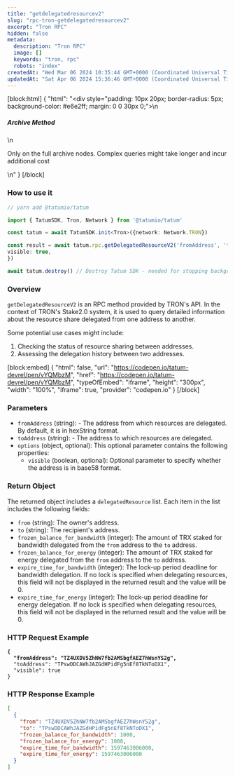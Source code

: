 ```yaml
---
title: "getdelegatedresourcev2"
slug: "rpc-tron-getdelegatedresourcev2"
excerpt: "Tron RPC"
hidden: false
metadata: 
  description: "Tron RPC"
  image: []
  keywords: "tron, rpc"
  robots: "index"
createdAt: "Wed Mar 06 2024 10:35:44 GMT+0000 (Coordinated Universal Time)"
updatedAt: "Sat Apr 06 2024 15:36:46 GMT+0000 (Coordinated Universal Time)"
---
```

[block:html]
{
  "html": "<div style=\"padding: 10px 20px; border-radius: 5px; background-color: #e6e2ff; margin: 0 0 30px 0;\">\n  <h5>Archive Method</h5>\n  <p>Only on the full archive nodes. Complex queries might take longer and incur additional cost</p>\n</div>"
}
[/block]


### How to use it



```typescript
// yarn add @tatumio/tatum

import { TatumSDK, Tron, Network } from '@tatumio/tatum'

const tatum = await TatumSDK.init<Tron>({network: Network.TRON})

const result = await tatum.rpc.getDelegatedResourceV2('fromAddress', 'toAddress', {
visible: true,
})

await tatum.destroy() // Destroy Tatum SDK - needed for stopping background jobs
```



### Overview

`getDelegatedResourceV2` is an RPC method provided by TRON's API. In the context of TRON's Stake2.0 system, it is used to query detailed information about the resource share delegated from one address to another.

Some potential use cases might include:

1. Checking the status of resource sharing between addresses.
2. Assessing the delegation history between two addresses.

[block:embed]
{
  "html": false,
  "url": "https://codepen.io/tatum-devrel/pen/vYQMbzM",
  "href": "https://codepen.io/tatum-devrel/pen/vYQMbzM",
  "typeOfEmbed": "iframe",
  "height": "300px",
  "width": "100%",
  "iframe": true,
  "provider": "codepen.io"
}
[/block]

### Parameters

- `fromAddress` (string): - The address from which resources are delegated. By default, it is in hexString format.
- `toAddress` (string): - The address to which resources are delegated.
- `options` (object, optional): This optional parameter contains the following properties:
  - `visible` (boolean, optional): Optional parameter to specify whether the address is in base58 format.

### Return Object

The returned object includes a `delegatedResource` list. Each item in the list includes the following fields:

- `from` (string): The owner's address.
- `to` (string): The recipient's address.
- `frozen_balance_for_bandwidth` (integer): The amount of TRX staked for bandwidth delegated from the `from` address to the `to` address.
- `frozen_balance_for_energy` (integer): The amount of TRX staked for energy delegated from the `from` address to the `to` address.
- `expire_time_for_bandwidth` (integer):  The lock-up period deadline for bandwidth delegation. If no lock is specified when delegating resources, this field will not be displayed in the returned result and the value will be 0.
- `expire_time_for_energy` (integer): The lock-up period deadline for energy delegation. If no lock is specified when delegating resources, this field will not be displayed in the returned result and the value will be 0.

### HTTP Request Example

<pre class="language-json"><code class="lang-json"><strong>{
</strong><strong>  "fromAddress": "TZ4UXDV5ZhNW7fb2AMSbgfAEZ7hWsnYS2g",
</strong>  "toAddress": "TPswDDCAWhJAZGdHPidFg5nEf8TkNToDX1",
  "visible": true
}
</code></pre>

### HTTP Response Example

```json
[
  {
    "from": "TZ4UXDV5ZhNW7fb2AMSbgfAEZ7hWsnYS2g",
    "to": "TPswDDCAWhJAZGdHPidFg5nEf8TkNToDX1",
    "frozen_balance_for_bandwidth": 1000,
    "frozen_balance_for_energy": 1000,
    "expire_time_for_bandwidth": 1597463006000,
    "expire_time_for_energy": 1597463006000
  }
]
```
